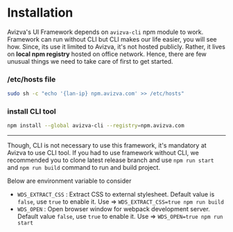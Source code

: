 # Installation
Avizva's UI Framework depends on `avizva-cli` npm module to work. Framework can run without CLI but CLI makes our life easier, you will see how. Since, its use it limited to Avizva, it's not hosted publicly. Rather, it lives on **local npm registry** hosted on office network. Hence, there are few unusual things we need to take care of first to get started.

### /etc/hosts file
```bash
sudo sh -c "echo '{lan-ip} npm.avizva.com' >> /etc/hosts"
```

### install CLI tool
```bash
npm install --global avizva-cli --registry=npm.avizva.com
```

***

Though, CLI is not necessary to use this framework, it's mandatory at Avizva to use CLI tool. If you had to use framework without CLI, we recommended you to clone latest release branch and use `npm run start` and `npm run build` command to run and build project.

Below are environment variable to consider
- `WDS_EXTRACT_CSS` :  Extract CSS to external stylesheet. Default value is `false`, use `true` to enable it. Use => `WDS_EXTRACT_CSS=true npm run build`
- `WDS_OPEN` : Open browser window for webpack development server. Default value `false`, use `true` to enable it. Use => `WDS_OPEN=true npm run start`